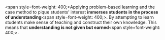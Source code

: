 <span style=font-weight: 400;>Applying problem-based learning and the case method to pique students' interest </span>**immerses students in the process of understanding**<span style=font-weight: 400;>. By attempting to learn students make sense of teaching and construct their own knowledge. This means that </span>**understanding is not given but earned**<span style=font-weight: 400;>.</span>